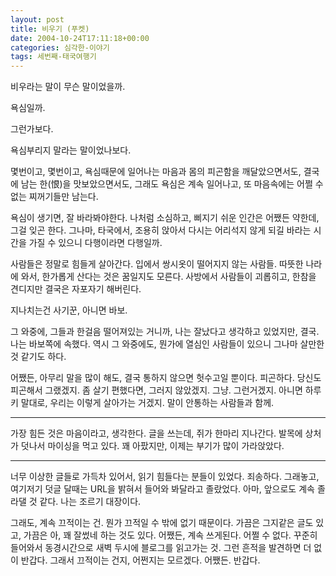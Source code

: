 ```yaml
---
layout: post
title: 비우기 (푸켓)
date: 2004-10-24T17:11:18+00:00
categories: 심각한-이야기
tags: 세번째-태국여행기
---
```

비우라는 말이 무슨 말이었을까.

욕심일까.

그런가보다.

욕심부리지 말라는 말이었나보다.

몇번이고, 몇번이고, 욕심때문에 일어나는 마음과 몸의 피곤함을 깨달았으면서도, 결국에 남는 한(恨)을 맛보았으면서도, 그래도 욕심은 계속 일어나고, 또 마음속에는 어쩔 수 없는 찌꺼기들만 남는다.

욕심이 생기면, 잘 바라봐야한다. 나처럼 소심하고, 삐지기 쉬운 인간은 어쨌든 약한데, 그걸 잊곤 한다. 그나마, 타국에서, 조용히 앉아서 다시는 어리석지 않게 되길 바라는 시간을 가질 수 있으니 다행이라면 다행일까.

사람들은 정말로 힘들게 살아간다. 입에서 쌍시옷이 떨어지지 않는 사람들. 따뜻한 나라에 와서, 한가롭게 산다는 것은 꿈일지도 모른다. 사방에서 사람들이 괴롭히고, 한참을 견디지만 결국은 자포자기 해버린다.

지나치는건 사기꾼, 아니면 바보.

그 와중에, 그들과 한걸음 떨어져있는 거니까, 나는 잘났다고 생각하고 있었지만, 결국. 나는 바보쪽에 속했다. 역시 그 와중에도, 뭔가에 열심인 사람들이 있으니 그나마 살만한 것 같기도 하다.

어쨌든, 아무리 말을 많이 해도, 결국 통하지 않으면 헛수고일 뿐이다. 피곤하다. 당신도 피곤해서 그랬겠지. 좀 살기 편했다면, 그러지 않았겠지. 그냥. 그런거겠지. 아니면 하루키 말대로, 우리는 이렇게 살아가는 거겠지. 말이 안통하는 사람들과 함께.

---

가장 힘든 것은 마음이라고, 생각한다. 글을 쓰는데, 쥐가 한마리 지나간다. 발목에 상처가 덧나서 마이싱을 먹고 있다. 꽤 아팠지만, 이제는 부기가 많이 가라앉았다.

---

너무 이상한 글들로 가득차 있어서, 읽기 힘들다는 분들이 있었다. 죄송하다. 그래놓고, 여기저기 덧글 달때는 URL을 밝혀서 들어와 봐달라고 졸랐었다. 아마, 앞으로도 계속 졸라댈 것 같다. 나는 조르기 대장이다.

그래도, 계속 끄적이는 건. 뭔가 끄적일 수 밖에 없기 때문이다. 가끔은 그지같은 글도 있고, 가끔은 아, 꽤 잘썼네 하는 것도 있다. 어쨌든, 계속 쓰게된다. 어쩔 수 없다. 꾸준히 들어와서 동경시간으로 새벽 두시에 블로그를 읽고가는 것. 그런 흔적을 발견하면 더 없이 반갑다. 그래서 끄적이는 건지, 어쩐지는 모르겠다. 어쨌든. 반갑다.
